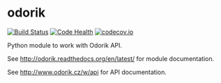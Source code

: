 # odorik

[![Build Status](https://travis-ci.org/nijel/odorik.svg?branch=master)](https://travis-ci.org/nijel/odorik)
[![Code Health](https://landscape.io/github/nijel/odorik/master/landscape.svg?style=flat)](https://landscape.io/github/nijel/odorik/master)
[![codecov.io](http://codecov.io/github/nijel/odorik/coverage.svg?branch=master)](http://codecov.io/github/nijel/odorik?branch=master)

Python module to work with Odorik API.

See http://odorik.readthedocs.org/en/latest/ for module documentation.

See http://www.odorik.cz/w/api for API documentation.
